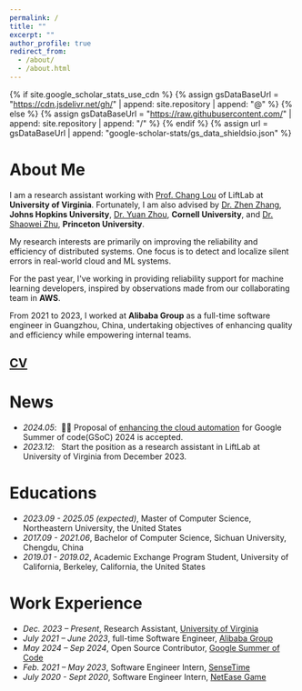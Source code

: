 ```yaml
---
permalink: /
title: ""
excerpt: ""
author_profile: true
redirect_from: 
  - /about/
  - /about.html
---
```


{% if site.google_scholar_stats_use_cdn %}
{% assign gsDataBaseUrl = "https://cdn.jsdelivr.net/gh/" | append: site.repository | append: "@" %}
{% else %}
{% assign gsDataBaseUrl = "https://raw.githubusercontent.com/" | append: site.repository | append: "/" %}
{% endif %}
{% assign url = gsDataBaseUrl | append: "google-scholar-stats/gs_data_shieldsio.json" %}

<span class='anchor' id='about-me'></span>

# About Me

I am a research assistant working with [Prof. Chang Lou](https://changlousys.github.io/) of LiftLab at **University of Virginia**. Fortunately, I am also advised by [Dr. Zhen Zhang](https://zarzen.me/), **Johns Hopkins University**, [Dr. Yuan Zhou](https://zhouyuan1119.github.io/), **Cornell University**, and [Dr. Shaowei Zhu](https://www.cs.princeton.edu/~shaoweiz/), **Princeton University**.

My research interests are primarily on improving the reliability and efficiency of distributed systems. One focus is to detect and localize silent errors in real-world cloud and ML systems.

For the past year, I've working in providing reliability support for machine learning developers, inspired by observations made from our collaborating team in **AWS**.

From 2021 to 2023, I worked at **Alibaba Group** as a full-time software engineer in Guangzhou, China, undertaking objectives of enhancing quality and efficiency while empowering internal teams.

## [CV](https://drive.google.com/file/d/1SaCCXnZjcicC-bdSIMR4zBueybjqQnje/view?usp=sharing)

<span class='anchor' id='-news'></span>

# News
- *2024.05*: &nbsp;🎉🎉 Proposal of [enhancing the cloud automation](https://summerofcode.withgoogle.com/programs/2024/projects/M6IH4Vev) for Google Summer of code(GSoC) 2024 is accepted.
- *2023.12*: &nbsp; Start the position as a research assistant in LiftLab at University of Virginia from December 2023.

[//]: # (# 🎖 Honors and Awards)
[//]: # (- *2021.10* Lorem ipsum dolor sit amet, consectetur adipiscing elit. Vivamus ornare aliquet ipsum, ac tempus justo dapibus sit amet.)
[//]: # (- *2021.09* Lorem ipsum dolor sit amet, consectetur adipiscing elit. Vivamus ornare aliquet ipsum, ac tempus justo dapibus sit amet.)

<span class='anchor' id='-educations'></span>

# Educations
- *2023.09 - 2025.05 (expected)*, Master of Computer Science, Northeastern University, the United States
- *2017.09 - 2021.06*, Bachelor of Computer Science, Sichuan University, Chengdu, China
- *2019.01 - 2019.02*, Academic Exchange Program Student, University of California, Berkeley, California, the United States

[//]: # (# Invited Talks)
[//]: # (- *2021.06*, Lorem ipsum dolor sit amet, consectetur adipiscing elit. Vivamus ornare aliquet ipsum, ac tempus justo dapibus sit amet.)
[//]: # (- *2021.03*, Lorem ipsum dolor sit amet, consectetur adipiscing elit. Vivamus ornare aliquet ipsum, ac tempus justo dapibus sit amet.  \| [\[video\]]&#40;https://github.com/&#41;)

<span class='anchor' id='work-exp'></span>

# Work Experience
- *Dec. 2023 – Present*, Research Assistant, [University of Virginia](https://www.virginia.edu/)
- *July 2021 – June 2023*, full-time Software Engineer, [Alibaba Group](https://www.alibabagroup.com/en-US/)
- *May 2024 – Sep 2024*, Open Source Contributor, [Google Summer of Code](https://summerofcode.withgoogle.com/)
- *Feb. 2021 – May 2023*, Software Engineer Intern, [SenseTime](https://www.sensetime.com/en)
- *July 2020 - Sept 2020*, Software Engineer Intern, [NetEase Game](https://www.neteasegames.com/)
